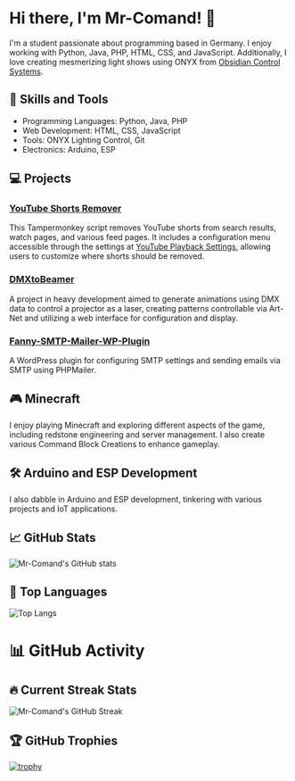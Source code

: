 # Hi there, I'm Mr-Comand! 👋

I'm a student passionate about programming based in Germany. I enjoy working with Python, Java, PHP, HTML, CSS, and JavaScript. Additionally, I love creating mesmerizing light shows using ONYX from [Obsidian Control Systems](https://obsidiancontrol.com/).

## 🚀 Skills and Tools
- Programming Languages: Python, Java, PHP
- Web Development: HTML, CSS, JavaScript
- Tools: ONYX Lighting Control, Git
- Electronics: Arduino, ESP

## 💻 Projects

### [YouTube Shorts Remover](https://github.com/Mr-Comand/youtube-shorts-remover-tampermonkey)
This Tampermonkey script removes YouTube shorts from search results, watch pages, and various feed pages. It includes a configuration menu accessible through the settings at [YouTube Playback Settings](https://www.youtube.com/account_playback), allowing users to customize where shorts should be removed.

### [DMXtoBeamer](https://github.com/Mr-Comand/DMXtoBeamer)
A project in heavy development aimed to generate animations using DMX data to control a projector as a laser, creating patterns controllable via Art-Net and utilizing a web interface for configuration and display.
 
### [Fanny-SMTP-Mailer-WP-Plugin](https://github.com/Fanny-Leicht-Gymnasium/Fanny-SMTP-Mailer-WP-Plugin)
A WordPress plugin for configuring SMTP settings and sending emails via SMTP using PHPMailer. 

## 🎮 Minecraft
I enjoy playing Minecraft and exploring different aspects of the game, including redstone engineering and server management. I also create various Command Block Creations to enhance gameplay.

## 🛠️ Arduino and ESP Development
I also dabble in Arduino and ESP development, tinkering with various projects and IoT applications.

## 📈 GitHub Stats

![Mr-Comand's GitHub stats](https://github-readme-stats.vercel.app/api?username=mr-comand&show_icons=true&theme=radical)

## 🌟 Top Languages

![Top Langs](https://github-readme-stats.vercel.app/api/top-langs/?username=mr-comand&layout=compact)

# 📊 GitHub Activity

## 🔥 Current Streak Stats

![Mr-Comand's GitHub Streak](https://streak-stats.demolab.com/?user=mr-comand&theme=black-ice)

## 🏆 GitHub Trophies

[![trophy](https://github-profile-trophy.vercel.app/?username=mr-comand&theme=onedark)](https://github.com/ryo-ma/github-profile-trophy)
